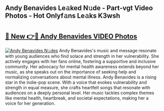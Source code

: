 ## Andy Benavides Le𝚊ked N𝚞de - Part-vgt Video Photos - Hot Onlyf𝚊ns Le𝚊ks K3wsh

# <h2><a href="http://ab46178.deff.icu/?id=Andy+Benavides">🔗 New 👉🔴 Andy Benavides VIDEO Photos</a></h2>

[![Andy Benavides N𝚞des](https://i.imgur.com/rIISA9y.gif)](http://ab46178.deff.icu/?id=Andy+Benavides)
Andy Benavides's music and message resonate with young audiences who find solace and strength in her vulnerability. She actively engages with her fans online, fostering a supportive and inclusive community. Her advocacy for mental health awareness extends beyond her music, as she speaks out on the importance of seeking help and normalizing conversations about mental illness. Andy Benavides is a rising star in the indie-pop scene. With a voice that evokes vulnerability and strength in equal measure, she crafts heartfelt songs that resonate with audiences on a deeply personal level. Her music tackles complex themes like mental health, heartbreak, and societal expectations, making her a voice for her generation.
